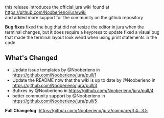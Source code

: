 this release introduces the official jura wiki found at https://github.com/Nooberieno/jura/wiki  
and added more support for the community on the github repository

**Bug fixes**
fixed the bug that did not resize the editor in jura when the terminal changes, but it does require a keypress to update
fixed a visual bug that made the terminal layout look weird when using print statements in the code

## What's Changed
* Update issue templates by @Nooberieno in https://github.com/Nooberieno/jura/pull/1
* Update the README now that the wiki is up to date by @Nooberieno in https://github.com/Nooberieno/jura/pull/3
* Bufixes by @Nooberieno in https://github.com/Nooberieno/jura/pull/4
* better community support by @Nooberieno in https://github.com/Nooberieno/jura/pull/5

**Full Changelog**: https://github.com/Nooberieno/jura/compare/3.4...3.5